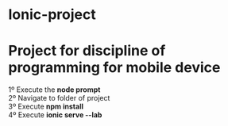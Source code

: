 # Ionic-project

<h1>Project for discipline of programming for mobile device</h1> 

1º Execute the <strong>node prompt</strong><br>
2º Navigate to folder of project<br>
3º Execute <strong>npm install</strong><br>
4º Execute <strong>ionic serve --lab</strong>
